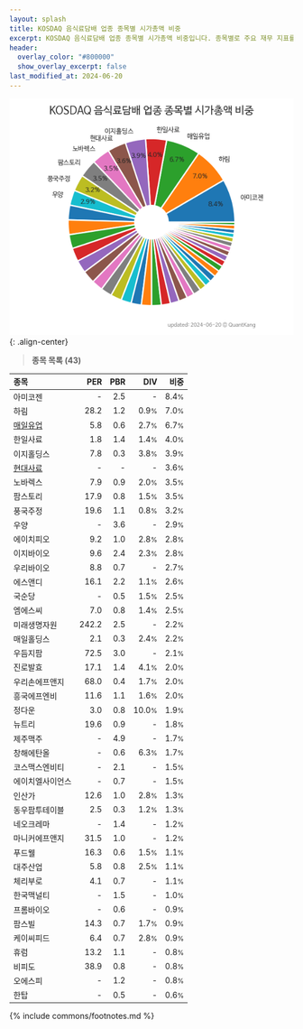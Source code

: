 ```yaml
---
layout: splash
title: KOSDAQ 음식료담배 업종 종목별 시가총액 비중
excerpt: KOSDAQ 음식료담배 업종 종목별 시가총액 비중입니다. 종목별로 주요 재무 지표를 함께 표시합니다.
header:
  overlay_color: "#800000"
  show_overlay_excerpt: false
last_modified_at: 2024-06-20
---
```



![KOSDAQ 음식료담배 업종 종목별 시가총액 비중](/stats/sector/images/kosdaq_업종_음식료담배_종목.png){: .align-center}


> **종목 목록 (43)**<a id="list"></a>

| **종목** | **PER** | **PBR** | **DIV** | **비중** |
| :------- | ------: | ------: | ------: | -------: |
| 아미코젠 | - | 2.5 | - | 8.4<small>%</small> |
| 하림 | 28.2 | 1.2 | 0.9<small>%</small> | 7.0<small>%</small> |
| [매일유업](/267980/) | 5.8 | 0.6 | 2.7<small>%</small> | 6.7<small>%</small> |
| 한일사료 | 1.8 | 1.4 | 1.4<small>%</small> | 4.0<small>%</small> |
| 이지홀딩스 | 7.8 | 0.3 | 3.8<small>%</small> | 3.9<small>%</small> |
| [현대사료](/016790/) | - | - | - | 3.6<small>%</small> |
| 노바렉스 | 7.9 | 0.9 | 2.0<small>%</small> | 3.5<small>%</small> |
| 팜스토리 | 17.9 | 0.8 | 1.5<small>%</small> | 3.5<small>%</small> |
| 풍국주정 | 19.6 | 1.1 | 0.8<small>%</small> | 3.2<small>%</small> |
| 우양 | - | 3.6 | - | 2.9<small>%</small> |
| 에이치피오 | 9.2 | 1.0 | 2.8<small>%</small> | 2.8<small>%</small> |
| 이지바이오 | 9.6 | 2.4 | 2.3<small>%</small> | 2.8<small>%</small> |
| 우리바이오 | 8.8 | 0.7 | - | 2.7<small>%</small> |
| 에스앤디 | 16.1 | 2.2 | 1.1<small>%</small> | 2.6<small>%</small> |
| 국순당 | - | 0.5 | 1.5<small>%</small> | 2.5<small>%</small> |
| 엠에스씨 | 7.0 | 0.8 | 1.4<small>%</small> | 2.5<small>%</small> |
| 미래생명자원 | 242.2 | 2.5 | - | 2.2<small>%</small> |
| 매일홀딩스 | 2.1 | 0.3 | 2.4<small>%</small> | 2.2<small>%</small> |
| 우듬지팜 | 72.5 | 3.0 | - | 2.1<small>%</small> |
| 진로발효 | 17.1 | 1.4 | 4.1<small>%</small> | 2.0<small>%</small> |
| 우리손에프앤지 | 68.0 | 0.4 | 1.7<small>%</small> | 2.0<small>%</small> |
| 흥국에프엔비 | 11.6 | 1.1 | 1.6<small>%</small> | 2.0<small>%</small> |
| 정다운 | 3.0 | 0.8 | 10.0<small>%</small> | 1.9<small>%</small> |
| 뉴트리 | 19.6 | 0.9 | - | 1.8<small>%</small> |
| 제주맥주 | - | 4.9 | - | 1.7<small>%</small> |
| 창해에탄올 | - | 0.6 | 6.3<small>%</small> | 1.7<small>%</small> |
| 코스맥스엔비티 | - | 2.1 | - | 1.5<small>%</small> |
| 에이치엘사이언스 | - | 0.7 | - | 1.5<small>%</small> |
| 인산가 | 12.6 | 1.0 | 2.8<small>%</small> | 1.3<small>%</small> |
| 동우팜투테이블 | 2.5 | 0.3 | 1.2<small>%</small> | 1.3<small>%</small> |
| 네오크레마 | - | 1.4 | - | 1.2<small>%</small> |
| 마니커에프앤지 | 31.5 | 1.0 | - | 1.2<small>%</small> |
| 푸드웰 | 16.3 | 0.6 | 1.5<small>%</small> | 1.1<small>%</small> |
| 대주산업 | 5.8 | 0.8 | 2.5<small>%</small> | 1.1<small>%</small> |
| 체리부로 | 4.1 | 0.7 | - | 1.1<small>%</small> |
| 한국맥널티 | - | 1.5 | - | 1.0<small>%</small> |
| 프롬바이오 | - | 0.6 | - | 0.9<small>%</small> |
| 팜스빌 | 14.3 | 0.7 | 1.7<small>%</small> | 0.9<small>%</small> |
| 케이씨피드 | 6.4 | 0.7 | 2.8<small>%</small> | 0.9<small>%</small> |
| 휴럼 | 13.2 | 1.1 | - | 0.8<small>%</small> |
| 비피도 | 38.9 | 0.8 | - | 0.8<small>%</small> |
| 오에스피 | - | 1.2 | - | 0.8<small>%</small> |
| 한탑 | - | 0.5 | - | 0.6<small>%</small> |

{% include commons/footnotes.md %}